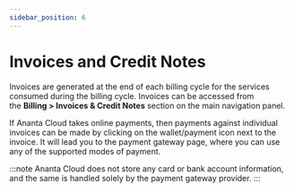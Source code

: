 ```yaml
---
sidebar_position: 6
---
```

# Invoices and Credit Notes
Invoices are generated at the end of each billing cycle for the services consumed during the billing cycle. Invoices can be accessed from the **Billing > Invoices & Credit Notes** section on the main navigation panel.

If Ananta Cloud takes online payments, then payments against individual invoices can be made by clicking on the wallet/payment icon next to the invoice. It will lead you to the payment gateway page, where you can use any of the supported modes of payment.

:::note
Ananta Cloud does not store any card or bank account information, and the same is handled solely by the payment gateway provider.
:::


